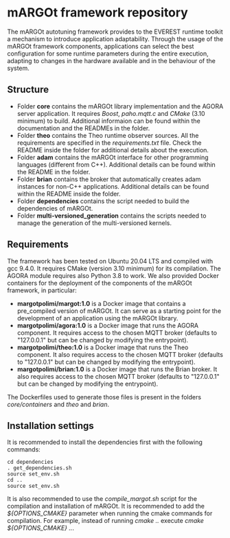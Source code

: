 # mARGOt framework repository

The mARGOt autotuning framework provides to the EVEREST runtime toolkit a mechanism to introduce application adaptability. Through the usage of the mARGOt framework components, applications can select the best configuration for some runtime parameters during the entire execution, adapting to changes in the hardware available and in the behaviour of the system.

## Structure

- Folder __core__ contains the mARGOt library implementation and the AGORA server application. It requires _Boost_, _paho.mqtt.c_ and _CMake_ (3.10 minimum) to build. Additional informaion can be found within the documentation and the READMEs in the folder.
- Folder __theo__ contains the Theo runtime observer sources. All the requirements are specified in the _requirements.txt_ file. Check the README inside the folder for additional details about the execution.
- Folder __adam__ contains the mARGOt interface for other programming languages (different from C++). Additional details can be found within the README in the folder.
- Folder __brian__ contains the broker that automatically creates adam instances for non-C++ applications. Additional details can be found within the README inside the folder.
- Folder __dependencies__ contains the script needed to build the dependencies of mARGOt.
- Folder __multi-versioned\_generation__ contains the scripts needed to manage the generation of the multi-versioned kernels.

## Requirements

The framework has been tested on Ubuntu 20.04 LTS and compiled with gcc 9.4.0. It requires CMake (version 3.10 minimum) for its compilation. The AGORA module requires also Python 3.8 to work.
We also provided Docker containers for the deployment of the components of the mARGOt framework, in particular:

- __margotpolimi/margot:1.0__ is a Docker image that contains a pre_compiled version of mARGOt. It can serve as a starting point for the development of an application using the mARGOt library.
- __margotpolimi/agora:1.0__ is a Docker image that runs the AGORA component. It requires access to the chosen MQTT broker (defaults to "127.0.0.1" but can be changed by modifying the entrypoint).
- __margotpolimi/theo:1.0__ is a Docker image that runs the Theo component. It also requires access to the chosen MQTT broker (defaults to "127.0.0.1" but can be changed by modifying the entrypoint).
- __margotpolimi/brian:1.0__ is a Docker image that runs the Brian broker. It also requires access to the chosen MQTT broker (defaults to "127.0.0.1" but can be changed by modifying the entrypoint).

The Dockerfiles used to generate those files is present in the folders _core/containers_ and _theo_ and _brian_. 

## Installation settings

It is recommended to install the dependencies first with the following commands:

```
cd dependencies
. get_dependencies.sh
source set_env.sh
cd ..
source set_env.sh
```

It is also recommended to use the _compile\_margot.sh_ script for the compilation and installation of mARGOt.
It is recommended to add the _${OPTIONS\_CMAKE}_ parameter when running the cmake commands for compilation. For example, instead of running _cmake .._ execute _cmake ${OPTIONS\_CMAKE} .._. 